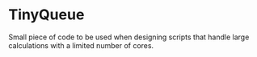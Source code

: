 # TinyQueue

Small piece of code to be used when designing scripts that handle large calculations with a limited number of cores.
